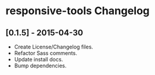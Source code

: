 # responsive-tools Changelog

## [0.1.5] - 2015-04-30

* Create License/Changelog files.
* Refactor Sass comments.
* Update install docs.
* Bump dependencies.
